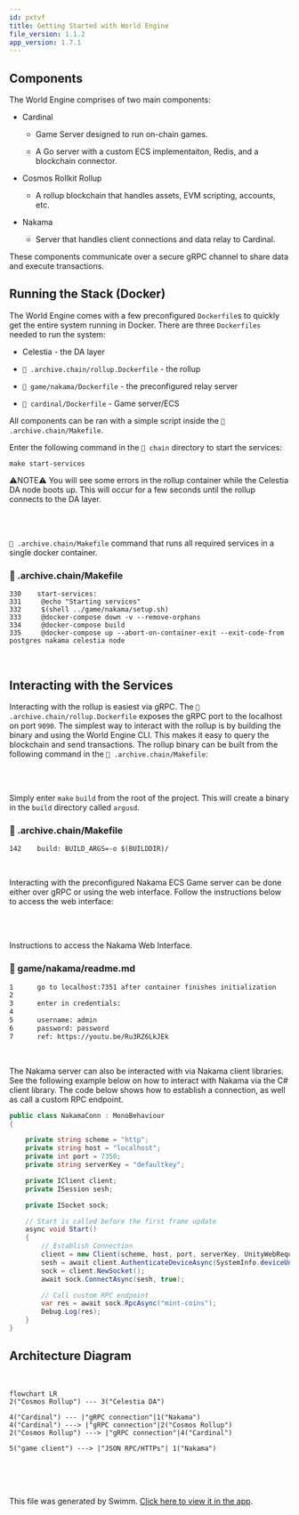 ```yaml
---
id: pxtvf
title: Getting Started with World Engine
file_version: 1.1.2
app_version: 1.7.1
---
```


## Components

The World Engine comprises of two main components:

*   Cardinal

    *   Game Server designed to run on-chain games.

    *   A Go server with a custom ECS implementaiton, Redis, and a blockchain connector.

*   Cosmos Rollkit Rollup

    *   A rollup blockchain that handles assets, EVM scripting, accounts, etc.

*   Nakama

    *   Server that handles client connections and data relay to Cardinal.

These components communicate over a secure gRPC channel to share data and execute transactions.

## Running the Stack (Docker)

The World Engine comes with a few preconfigured `Dockerfile`s to quickly get the entire system running in Docker. There are three `Dockerfiles` needed to run the system:

*   Celestia - the DA layer

*   `📄 .archive.chain/rollup.Dockerfile` - the rollup

*   `📄 game/nakama/Dockerfile` - the preconfigured relay server

*   `📄 cardinal/Dockerfile` - Game server/ECS

All components can be ran with a simple script inside the `📄 .archive.chain/Makefile`.

Enter the following command in the `📄 chain` directory to start the services:

```
make start-services
```

⚠️NOTE⚠️ You will see some errors in the rollup container while the Celestia DA node boots up. This will occur for a few seconds until the rollup connects to the DA layer.

<br/>

<br/>

`📄 .archive.chain/Makefile` command that runs all required services in a single docker container.
<!-- NOTE-swimm-snippet: the lines below link your snippet to Swimm -->
### 📄 .archive.chain/Makefile
```chain/makefile
330    start-services:
331    	@echo "Starting services"
332    	$(shell ../game/nakama/setup.sh)
333    	@docker-compose down -v --remove-orphans
334    	@docker-compose build
335    	@docker-compose up --abort-on-container-exit --exit-code-from postgres nakama celestia node
```

<br/>

## Interacting with the Services

Interacting with the rollup is easiest via gRPC. The `📄 .archive.chain/rollup.Dockerfile` exposes the gRPC port to the localhost on port `9090`. The simplest way to interact with the rollup is by building the binary and using the World Engine CLI. This makes it easy to query the blockchain and send transactions. The rollup binary can be built from the following command in the `📄 .archive.chain/Makefile`:

<br/>

<br/>

Simply enter `make` `build`<swm-token data-swm-token=":.archive.chain/Makefile:142:0:0:`build: BUILD_ARGS=-o $(BUILDDIR)/`"/> from the root of the project. This will create a binary in the `build` directory called `argusd`.
<!-- NOTE-swimm-snippet: the lines below link your snippet to Swimm -->
### 📄 .archive.chain/Makefile
```chain/makefile
142    build: BUILD_ARGS=-o $(BUILDDIR)/
```

<br/>

Interacting with the preconfigured Nakama ECS Game server can be done either over gRPC or using the web interface. Follow the instructions below to access the web interface:

<br/>

<br/>

Instructions to access the Nakama Web Interface.
<!-- NOTE-swimm-snippet: the lines below link your snippet to Swimm -->
### 📄 game/nakama/readme.md
```markdown
1      go to localhost:7351 after container finishes initialization
2      
3      enter in credentials:
4      
5      username: admin
6      password: password
7      ref: https://youtu.be/Ru3RZ6LkJEk
```

<br/>

The Nakama server can also be interacted with via Nakama client libraries. See the following example below on how to interact with Nakama via the C# client library. The code below shows how to establish a connection, as well as call a custom RPC endpoint.

```csharp
public class NakamaConn : MonoBehaviour
{

    private string scheme = "http";
    private string host = "localhost";
    private int port = 7350;
    private string serverKey = "defaultkey";

    private IClient client;
    private ISession sesh;

    private ISocket sock;

    // Start is called before the first frame update
    async void Start()
    {
        // Establish Connection
        client = new Client(scheme, host, port, serverKey, UnityWebRequestAdapter.Instance);
        sesh = await client.AuthenticateDeviceAsync(SystemInfo.deviceUniqueIdentifier);
        sock = client.NewSocket();
        await sock.ConnectAsync(sesh, true);

        // Call custom RPC endpoint
        var res = await sock.RpcAsync("mint-coins");
        Debug.Log(res);
    }
}
```

## Architecture Diagram

<br/>

<!--MERMAID {width:100}-->
```mermaid
flowchart LR
2("Cosmos Rollup") --- 3("Celestia DA")

4("Cardinal") --- |"gRPC connection"|1("Nakama")
4("Cardinal") ---> |"gRPC connection"|2("Cosmos Rollup")
2("Cosmos Rollup") ---> |"gRPC connection"|4("Cardinal")

5("game client") ---> |"JSON RPC/HTTPs"| 1("Nakama")
```
<!--MCONTENT {content: "flowchart LR<br/>\n2(\"Cosmos Rollup\") --- 3(\"Celestia DA\")\n\n4(\"Cardinal\") --- |\"gRPC connection\"|1(\"Nakama\")<br/>\n4(\"Cardinal\") -\\-\\-\\> |\"gRPC connection\"|2(\"Cosmos Rollup\")<br/>\n2(\"Cosmos Rollup\") -\\-\\-\\> |\"gRPC connection\"|4(\"Cardinal\")\n\n5(\"game client\") -\\-\\-\\> |\"JSON RPC/HTTPs\"| 1(\"Nakama\")"} --->

<br/>

<br/>

<br/>

This file was generated by Swimm. [Click here to view it in the app](https://app.swimm.io/repos/Z2l0aHViJTNBJTNBd29ybGQtZW5naW5lJTNBJTNBQXJndXMtTGFicw==/docs/pxtvf).
